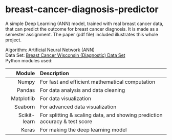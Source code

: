 # breast-cancer-diagnosis-predictor
A simple Deep Learning (ANN) model, trained with real breast cancer data, that can predict the outcome for breast cancer diagnosis. It is made as a semester assignment. The paper (pdf file) included illustrates this whole project.

Algorithm: Artificial Neural Network (ANN)<br>
Data Set: [Breast Cancer Wisconsin (Diagnostic) Data Set](https://archive.ics.uci.edu/ml/datasets/Breast+Cancer+Wisconsin+%28Diagnostic%29)<br>
Python modules used:

|Module |Description|
| ----: | :-------- |
| Numpy | For fast and efficient mathematical computation |
| Pandas | For data analysis and data cleaning |
| Matplotlib | For data visualization  |
| Seaborn | For advanced data visualization |
| Scikit-learn | For splitting & scaling data, and showing prediction accuracy & test score |
| Keras | For making the deep learning model |

